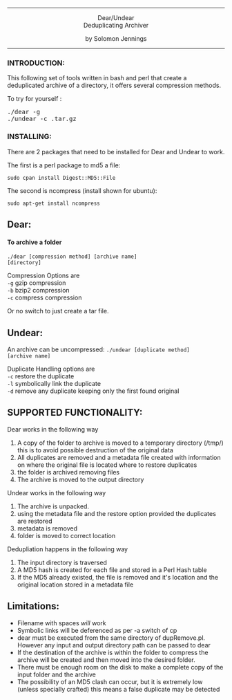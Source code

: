 ---------------------------------------------------------------------
 <p align="center">
                                Dear/Undear<br>
                          	 Deduplicating Archiver
     </p>            <p align="center">             
                             by Solomon Jennings
</p>

---------------------------------------------------------------------

### INTRODUCTION:

This following set of tools written in bash and perl that create a deduplicated archive of a directory, it offers several compression methods.

To try for yourself :

<pre>
./dear -g <archive-name> <directory>
./undear -c <archive-name>.tar.gz
</pre>

### INSTALLING:
There are 2 packages that need to be installed for Dear and Undear to work.

The first is a perl package to md5 a file:

<code>sudo cpan install Digest::MD5::File</code>

The second is ncompress (install shown for ubuntu):

<code>sudo apt-get install ncompress</code>


## Dear:

#### To archive a folder

<code>./dear [compression method] [archive name] [directory]</code>

Compression Options are<br>
<code>-g</code> gzip compression<br>
<code>-b</code> bzip2 compression<br>
<code>-c</code> compress compression<br>

Or no switch to just create a tar file.

## Undear:

An archive can be uncompressed:
<code>./undear [duplicate method] [archive name]</code>

Duplicate Handling options are<br>
<code>-c</code> restore the duplicate<br>
<code>-l</code> symbolically link the duplicate<br>
<code>-d</code> remove any duplicate keeping only the first found original<br>

## SUPPORTED FUNCTIONALITY:
Dear works in the following way
1. A copy of the folder to archive is moved to a temporary directory (/tmp/) this is to avoid possible destruction of the original data
2. All duplicates are removed and a metadata file created with information on where the original file is located where to restore duplicates
3. the folder is archived removing files
4. The archive is moved to the output directory

Undear works in the following way
1. The archive is unpacked.
2. using the metadata file and the restore option provided the duplicates are restored
3. metadata is removed
4. folder is moved to correct location

Dedupliation happens in the following way
1. The input directory is traversed 
2. A MD5 hash is created for each file and stored in a Perl Hash table
3. If the MD5 already existed, the file is removed and it's location and the original location stored in a metadata file 

## Limitations:
* Filename with spaces *will* work
* Symbolic links will be deferenced as per -a switch of cp
* dear must be executed from the same directory of dupRemove.pl. However any input and output directory path can be passed to dear
* If the destination of the archive is within the folder to compress the archive will be created and then moved into the desired folder.
* There must be enough room on the disk to make a complete copy of the input folder and the archive
* The possibility of an MD5 clash can occur, but it is extremely low (unless specially crafted) this means a false duplicate may be detected
